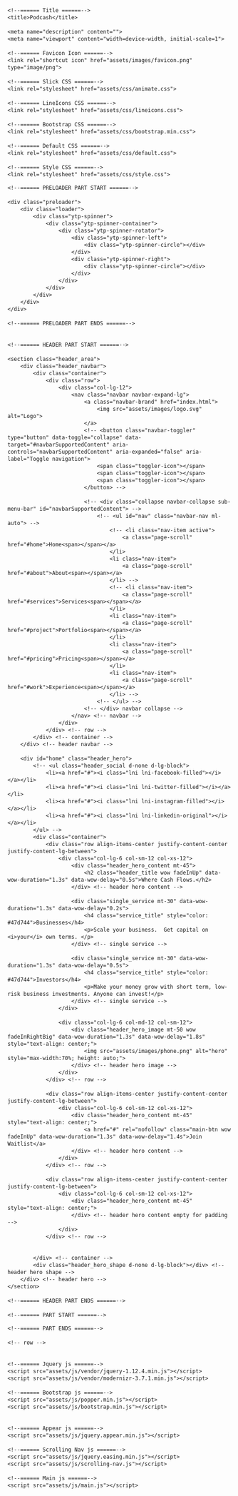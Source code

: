 <!doctype html>
<html class="no-js" lang="en">

<head>
    <meta charset="utf-8">

    <!--====== Title ======-->
    <title>Podcash</title>

    <meta name="description" content="">
    <meta name="viewport" content="width=device-width, initial-scale=1">

    <!--====== Favicon Icon ======-->
    <link rel="shortcut icon" href="assets/images/favicon.png" type="image/png">

    <!--====== Slick CSS ======-->
    <link rel="stylesheet" href="assets/css/animate.css">

    <!--====== LineIcons CSS ======-->
    <link rel="stylesheet" href="assets/css/lineicons.css">

    <!--====== Bootstrap CSS ======-->
    <link rel="stylesheet" href="assets/css/bootstrap.min.css">

    <!--====== Default CSS ======-->
    <link rel="stylesheet" href="assets/css/default.css">

    <!--====== Style CSS ======-->
    <link rel="stylesheet" href="assets/css/style.css">

</head>

<body>
    <!--[if IE]>
    <p class="browserupgrade">You are using an <strong>outdated</strong> browser. Please <a href="https://browsehappy.com/">upgrade your browser</a> to improve your experience and security.</p>
  <![endif]-->
  
    <!--====== PRELOADER PART START ======-->

    <div class="preloader">
        <div class="loader">
            <div class="ytp-spinner">
                <div class="ytp-spinner-container">
                    <div class="ytp-spinner-rotator">
                        <div class="ytp-spinner-left">
                            <div class="ytp-spinner-circle"></div>
                        </div>
                        <div class="ytp-spinner-right">
                            <div class="ytp-spinner-circle"></div>
                        </div>
                    </div>
                </div>
            </div>
        </div>
    </div>

    <!--====== PRELOADER PART ENDS ======-->


    <!--====== HEADER PART START ======-->

    <section class="header_area">
        <div class="header_navbar">
            <div class="container">
                <div class="row">
                    <div class="col-lg-12">
                        <nav class="navbar navbar-expand-lg">
                            <a class="navbar-brand" href="index.html">
                                <img src="assets/images/logo.svg" alt="Logo">
                            </a>
                            <!-- <button class="navbar-toggler" type="button" data-toggle="collapse" data-target="#navbarSupportedContent" aria-controls="navbarSupportedContent" aria-expanded="false" aria-label="Toggle navigation">
                                <span class="toggler-icon"></span>
                                <span class="toggler-icon"></span>
                                <span class="toggler-icon"></span>
                            </button> -->

                            <!-- <div class="collapse navbar-collapse sub-menu-bar" id="navbarSupportedContent"> -->
                                <!-- <ul id="nav" class="navbar-nav ml-auto"> -->
                                    <!-- <li class="nav-item active">
                                        <a class="page-scroll" href="#home">Home<span></span></a>
                                    </li>
                                    <li class="nav-item">
                                        <a class="page-scroll" href="#about">About<span></span></a>
                                    </li> -->
                                    <!-- <li class="nav-item">
                                        <a class="page-scroll" href="#services">Services<span></span></a>
                                    </li>
                                    <li class="nav-item">
                                        <a class="page-scroll" href="#project">Portfolio<span></span></a>
                                    </li>
                                    <li class="nav-item">
                                        <a class="page-scroll" href="#pricing">Pricing<span></span></a>
                                    </li>
                                    <li class="nav-item">
                                        <a class="page-scroll" href="#work">Experience<span></span></a>
                                    </li> -->
                                <!-- </ul> -->
                            <!-- </div> navbar collapse -->
                        </nav> <!-- navbar -->
                    </div>
                </div> <!-- row -->
            </div> <!-- container -->
        </div> <!-- header navbar -->

        <div id="home" class="header_hero">
            <!-- <ul class="header_social d-none d-lg-block">
                <li><a href="#"><i class="lni lni-facebook-filled"></i></a></li>
                <li><a href="#"><i class="lni lni-twitter-filled"></i></a></li>
                <li><a href="#"><i class="lni lni-instagram-filled"></i></a></li>
                <li><a href="#"><i class="lni lni-linkedin-original"></i></a></li>
            </ul> -->
            <div class="container">
                <div class="row align-items-center justify-content-center justify-content-lg-between">
                    <div class="col-lg-6 col-sm-12 col-xs-12">
                        <div class="header_hero_content mt-45">
                            <h2 class="header_title wow fadeInUp" data-wow-duration="1.3s" data-wow-delay="0.5s">Where Cash Flows.</h2>                            
                        </div> <!-- header hero content -->

                        <div class="single_service mt-30" data-wow-duration="1.3s" data-wow-delay="0.2s">
                            <h4 class="service_title" style="color: #47d744">Businesses</h4>
                            <p>Scale your business.  Get capital on <i>your</i> own terms. </p>
                        </div> <!-- single service -->

                        <div class="single_service mt-30" data-wow-duration="1.3s" data-wow-delay="0.5s">
                            <h4 class="service_title" style="color: #47d744">Investors</h4>
                            <p>Make your money grow with short term, low-risk business investments. Anyone can invest!</p>
                        </div> <!-- single service -->
                    </div>                    

                    <div class="col-lg-6 col-md-12 col-sm-12">
                        <div class="header_hero_image mt-50 wow fadeInRightBig" data-wow-duration="1.3s" data-wow-delay="1.8s" style="text-align: center;">
                            <img src="assets/images/phone.png" alt="hero" style="max-width:70%; height: auto;">
                        </div> <!-- header hero image -->
                    </div>
                </div> <!-- row -->

                <div class="row align-items-center justify-content-center justify-content-lg-between">
                    <div class="col-lg-6 col-sm-12 col-xs-12">
                        <div class="header_hero_content mt-45" style="text-align: center;">
                            <a href="#" rel="nofollow" class="main-btn wow fadeInUp" data-wow-duration="1.3s" data-wow-delay="1.4s">Join Waitlist</a>
                        </div> <!-- header hero content -->
                    </div>
                </div> <!-- row -->

                <div class="row align-items-center justify-content-center justify-content-lg-between">
                    <div class="col-lg-6 col-sm-12 col-xs-12">
                        <div class="header_hero_content mt-45" style="text-align: center;">
                        </div> <!-- header hero content empty for padding -->
                    </div>
                </div> <!-- row -->
            
            
            </div> <!-- container -->
            <div class="header_hero_shape d-none d-lg-block"></div> <!-- header hero shape -->
        </div> <!-- header hero -->
    </section>

    <!--====== HEADER PART ENDS ======-->

    <!--====== PART START ======-->

<!--
    <section class="">
        <div class="container">
            <div class="row">
                <div class="col-lg-">
                    
                </div>
            </div>
        </div>
    </section>
-->

    <!--====== PART ENDS ======-->

    <!-- row -->


    <!--====== Jquery js ======-->
    <script src="assets/js/vendor/jquery-1.12.4.min.js"></script>
    <script src="assets/js/vendor/modernizr-3.7.1.min.js"></script>

    <!--====== Bootstrap js ======-->
    <script src="assets/js/popper.min.js"></script>
    <script src="assets/js/bootstrap.min.js"></script>


    <!--====== Appear js ======-->
    <script src="assets/js/jquery.appear.min.js"></script>

    <!--====== Scrolling Nav js ======-->
    <script src="assets/js/jquery.easing.min.js"></script>
    <script src="assets/js/scrolling-nav.js"></script>

    <!--====== Main js ======-->
    <script src="assets/js/main.js"></script>

</body>

</html>
 
